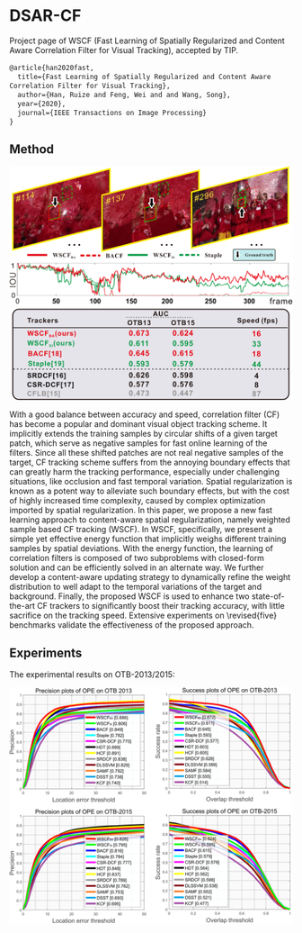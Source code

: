 # DSAR-CF
Project page of WSCF (Fast Learning of Spatially Regularized and Content Aware Correlation Filter for Visual Tracking), accepted by TIP.
```
@article{han2020fast,
  title={Fast Learning of Spatially Regularized and Content Aware Correlation Filter for Visual Tracking}, 
  author={Han, Ruize and Feng, Wei and and Wang, Song},  
  year={2020},  
  journal={IEEE Transactions on Image Processing}
}
```

## Method

![example](https://github.com/HanRuize/WSCF/blob/master/example.png)

With a good balance between accuracy and speed, correlation filter (CF) has become a popular and dominant visual object tracking scheme. It implicitly extends the training samples by circular shifts of a given target patch, which serve as negative samples for fast online learning of the filters. Since all these shifted patches are not real negative samples of the target, CF tracking scheme suffers from the annoying boundary effects that can greatly harm the tracking performance, especially under challenging situations, like occlusion and fast temporal variation. Spatial regularization is known as a potent way to alleviate such boundary effects, but with the cost of highly increased time complexity, caused by complex optimization imported by spatial regularization. In this paper, we propose a new fast learning approach to content-aware spatial regularization, namely weighted sample based CF tracking (WSCF). 
In WSCF, specifically, we present a simple yet effective energy function that implicitly weighs different training samples by spatial deviations. With the energy function, the learning of correlation filters is composed of two subproblems with closed-form solution and can be efficiently solved in an alternate way.
We further develop a content-aware updating strategy to dynamically refine the weight distribution to well adapt to the temporal variations of the target and background. Finally, the proposed WSCF is used to enhance two state-of-the-art CF trackers to significantly boost their tracking accuracy, with little sacrifice on the tracking speed. Extensive experiments on \revised{five} benchmarks validate the effectiveness of the proposed approach.

## Experiments
The experimental results on OTB-2013/2015:

![res](https://github.com/HanRuize/WSCF/blob/master/eval_otb.png)
